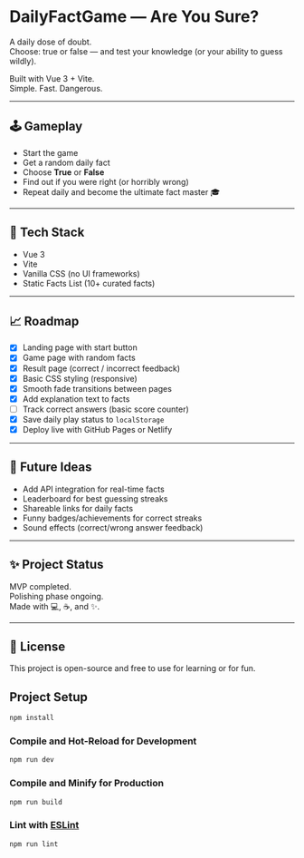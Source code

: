 # DailyFactGame — Are You Sure?

A daily dose of doubt.  
Choose: true or false — and test your knowledge (or your ability to guess wildly).

Built with Vue 3 + Vite.  
Simple. Fast. Dangerous.

---

## 🕹️ Gameplay

- Start the game
- Get a random daily fact
- Choose **True** or **False**
- Find out if you were right (or horribly wrong)
- Repeat daily and become the ultimate fact master 🎓

---

## 🚀 Tech Stack

- Vue 3
- Vite
- Vanilla CSS (no UI frameworks)
- Static Facts List (10+ curated facts)

---

## 📈 Roadmap

- [x] Landing page with start button
- [x] Game page with random facts
- [x] Result page (correct / incorrect feedback)
- [x] Basic CSS styling (responsive)
- [x] Smooth fade transitions between pages
- [x] Add explanation text to facts
- [ ] Track correct answers (basic score counter)
- [x] Save daily play status to `localStorage`
- [x] Deploy live with GitHub Pages or Netlify

---

## 🎯 Future Ideas

- Add API integration for real-time facts
- Leaderboard for best guessing streaks
- Shareable links for daily facts
- Funny badges/achievements for correct streaks
- Sound effects (correct/wrong answer feedback)

---

## ✨ Project Status

MVP completed.  
Polishing phase ongoing.  
Made with 💻, ☕, and ✨.

---

## 📄 License

This project is open-source and free to use for learning or for fun.

## Project Setup

```sh
npm install
```

### Compile and Hot-Reload for Development

```sh
npm run dev
```

### Compile and Minify for Production

```sh
npm run build
```

### Lint with [ESLint](https://eslint.org/)

```sh
npm run lint
```
